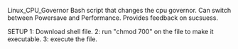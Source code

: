 Linux_CPU_Governor
Bash script that changes the cpu governor.
Can switch between Powersave and Performance.
Provides feedback on sucsuess.


SETUP
  1: Download shell file.
  2: run "chmod 700" on the file to make it executable.
  3: execute the file.
